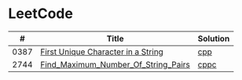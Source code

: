 # LeetCode

| # | Title | Solution |
|---| ----- | -------- |
|0387|[First Unique Character in a String](https://leetcode.com/problems/first-unique-character-in-a-string/)|[cpp](/Solutions_CPP/387_First_Unique_Character_In_A_String.cpp)|
|2744|[Find_Maximum_Number_Of_String_Pairs](https://leetcode.com/problems/find-maximum-number-of-string-pairs/description/)|[cpp](Solutions_CPP/2744_Find_Maximum_Number_Of_String_Pairs.cpp)[c](Solutions_CPP/2744_Find_Maximum_Number_Of_String_Pairs.c)|
